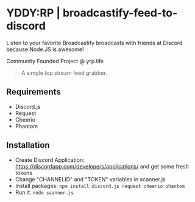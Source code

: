 # YDDY:RP | broadcastify-feed-to-discord
Listen to your favorite Broadcastify broadcasts with friends at Discord because Node.JS is awesome!

Community Founded Project @ yrp.life

> A simple top stream feed grabber.

## Requirements

+ Discord.js 
+ Request
+ Cheerio
+ Phantom

## Installation

+ Create Discord Application: https://discordapp.com/developers/applications/ and get some fresh tokens
+ Change "CHANNELID" and "TOKEN" variables in scanner.js
+ Install packages: `npm install discord.js request cheerio phantom`
+ Run it: `node scanner.js`
